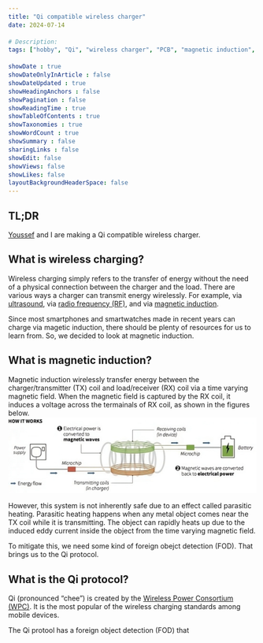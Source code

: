 ```yaml
---
title: "Qi compatible wireless charger"
date: 2024-07-14

# Description: 
tags: ["hobby", "Qi", "wireless charger", "PCB", "magnetic induction", "Altium Designer"]

showDate : true
showDateOnlyInArticle : false
showDateUpdated : true
showHeadingAnchors : false
showPagination : false
showReadingTime : true
showTableOfContents : true
showTaxonomies : true 
showWordCount : true
showSummary : false
sharingLinks : false
showEdit: false
showViews: false
showLikes: false
layoutBackgroundHeaderSpace: false
---
```


## TL;DR
[Youssef](https://linkedin.com/in/youssef-chaabani) and I are making a Qi compatible wireless charger. 

## What is wireless charging?
Wireless charging simply refers to the transfer of energy without the need of a physical connection between the charger and the load. There are various ways a charger can transmit energy wirelessly. For example, via [ultrasound](https://phys.org/news/2024-05-ultrasound-wireless-implantable-biomedical-devices.html), via [radio frequency (RF)](https://airfuel.org/airfuel-rf/), and via [magnetic induction](https://www.wirelesspowerconsortium.com/standards/qi-wireless-charging/).

Since most smartphones and smartwatches made in recent years can charge via magetic induction, there should be plenty of resources for us to learn from. So, we decided to look at magnetic induction. 

## What is magnetic induction?
Magnetic induction wirelessly transfer energy between the charger/transmitter (TX) coil and load/receiver (RX) coil via a time varying magnetic field. When the magnetic field is captured by the RX coil, it induces a voltage across the termainals of RX coil, as shown in the figures below. 
![](images/how-it-works.png "Credit: [Thomson Reuters](https://blogs.thomsonreuters.com/answerson/wp-content/uploads/sites/3/2016/06/pdfnews-e1410790372461.jpg)")

However, this system is not inherently safe due to an effect called parasitic heating. Parasitic heating happens when any metal object comes near the TX coil while it is transmitting. The object can rapidly heats up due to the induced eddy current inside the object from the time varying magnetic field. 

To mitigate this, we need some kind of foreign obejct detection (FOD). That brings us to the Qi protocol. 


## What is the Qi protocol?
Qi (pronounced “chee”) is created by the [Wireless Power Consortium (WPC)](https://www.wirelesspowerconsortium.com). It is the most popular of the wireless charging standards among mobile devices. 

The Qi protool has a foreign object detection (FOD) that 




